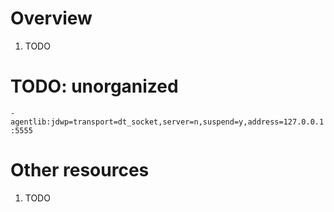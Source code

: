 # Overview

1. TODO

# TODO: unorganized

`-agentlib:jdwp=transport=dt_socket,server=n,suspend=y,address=127.0.0.1:5555`

# Other resources

1. TODO

